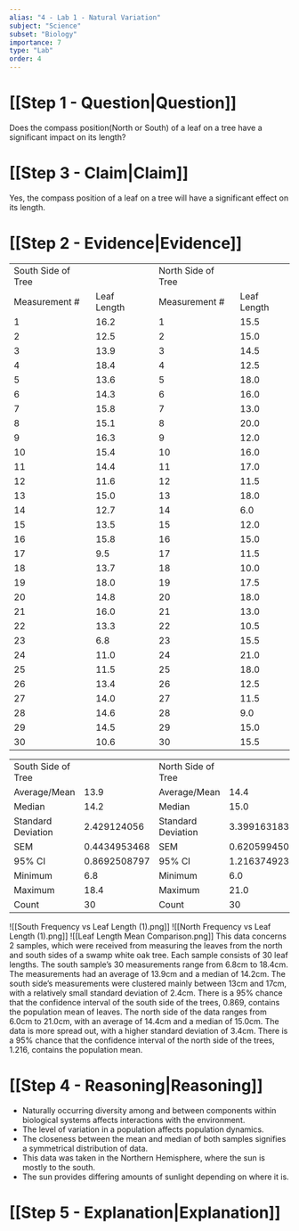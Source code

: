 ```yaml
---
alias: "4 - Lab 1 - Natural Variation"
subject: "Science"
subset: "Biology"
importance: 7
type: "Lab"
order: 4
---
```


# [[Step 1 - Question|Question]]

Does the compass position(North or South) of a leaf on a tree have a significant impact on its length?

# [[Step 3 - Claim|Claim]]

Yes, the compass position of a leaf on a tree will have a significant effect on its length.

# [[Step 2 - Evidence|Evidence]]

|   |   |   |   |   |
|---|---|---|---|---|
|South Side of Tree|   ||North Side of Tree|   |
|Measurement #|Leaf Length||Measurement #|Leaf Length|
|1|16.2||1|15.5|
|2|12.5||2|15.0|
|3|13.9||3|14.5|
|4|18.4||4|12.5|
|5|13.6||5|18.0|
|6|14.3||6|16.0|
|7|15.8||7|13.0|
|8|15.1||8|20.0|
|9|16.3||9|12.0|
|10|15.4||10|16.0|
|11|14.4||11|17.0|
|12|11.6||12|11.5|
|13|15.0||13|18.0|
|14|12.7||14|6.0|
|15|13.5||15|12.0|
|16|15.8||16|15.0|
|17|9.5||17|11.5|
|18|13.7||18|10.0|
|19|18.0||19|17.5|
|20|14.8||20|18.0|
|21|16.0||21|13.0|
|22|13.3||22|10.5|
|23|6.8||23|15.5|
|24|11.0||24|21.0|
|25|11.5||25|18.0|
|26|13.4||26|12.5|
|27|14.0||27|11.5|
|28|14.6||28|9.0|
|29|14.5||29|15.0|
|30|10.6||30|15.5|

|   |   |   |   |   |
|---|---|---|---|---|
|South Side of Tree|   |North Side of Tree|   |
|Average/Mean|13.9|Average/Mean|14.4|
|Median|14.2|Median|15.0|
|Standard Deviation|2.429124056|Standard Deviation|3.399163183|
|SEM|0.4434953468|SEM|0.6205994507|
|95% CI|0.8692508797|95% CI|1.216374923|
|Minimum|6.8|Minimum|6.0|
|Maximum|18.4|Maximum|21.0|
|Count|30|Count|30|

![[South Frequency vs Leaf Length (1).png]]
![[North Frequency vs Leaf Length (1).png]]
![[Leaf Length Mean Comparison.png]]
This data concerns 2 samples, which were received from measuring the leaves from the north and south sides of a swamp white oak tree. Each sample consists of 30 leaf lengths. The south sample’s 30 measurements range from 6.8cm to 18.4cm. The measurements had an average of 13.9cm and a median of 14.2cm. The south side’s measurements were clustered mainly between 13cm and 17cm, with a relatively small standard deviation of 2.4cm. There is a 95% chance that the confidence interval of the south side of the trees, 0.869, contains the population mean of leaves.
The north side of the data ranges from 6.0cm to 21.0cm, with an average of 14.4cm and a median of 15.0cm. The data is more spread out, with a higher standard deviation of 3.4cm. There is a 95% chance that the confidence interval of the north side of the trees, 1.216, contains the population mean.
# [[Step 4 - Reasoning|Reasoning]]

- Naturally occurring diversity among and between components within biological systems affects interactions with the environment. 
- The level of variation in a population affects population dynamics.
- The closeness between the mean and median of both samples signifies a symmetrical distribution of data.
- This data was taken in the Northern Hemisphere, where the sun is mostly to the south.
- The sun provides differing amounts of sunlight depending on where it is.

# [[Step 5 - Explanation|Explanation]]

